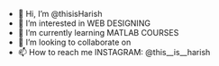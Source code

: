 - 👋 Hi, I’m @thisisHarish
- 👀 I’m interested in WEB DESIGNING
- 🌱 I’m currently learning MATLAB COURSES
- 💞️ I’m looking to collaborate on 
- 📫 How to reach me INSTAGRAM: @this__is__harish

<!---
thisisHarish/thisisHarish is a ✨ special ✨ repository because its `README.md` (this file) appears on your GitHub profile.
You can click the Preview link to take a look at your changes.
--->
